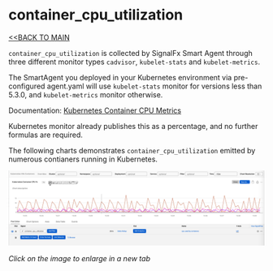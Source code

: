 # container_cpu_utilization

[<<BACK TO MAIN](https://github.com/kdroukman/ps_support/blob/master/lenovo/workshop/README.md)

`container_cpu_utilization` is collected by SignalFx Smart Agent through three different monitor types `cadvisor`, `kubelet-stats` and `kubelet-metrics`.

The SmartAgent you deployed in your Kubernetes environment via pre-configured agent.yaml will use `kubelet-stats` monitor for versions less than 5.3.0, and `kubelet-metrics` monitor otherwise.

Documentation: [Kubernetes Container CPU Metrics](https://docs.signalfx.com/en/latest/integrations/integrations-reference/integrations.kubernetes.html#container-cpu-utilization)

Kubernetes monitor already publishes this as a percentage, and no further formulas are required.

The following charts demonstrates `container_cpu_utilization` emitted by numerous contianers running in Kubernetes.

![Kubernetes CPU Utilization Chart](https://github.com/kdroukman/ps_support/blob/master/lenovo/workshop/img/K8sCPUMetric.png?raw=true)

_Click on the image to enlarge in a new tab_

